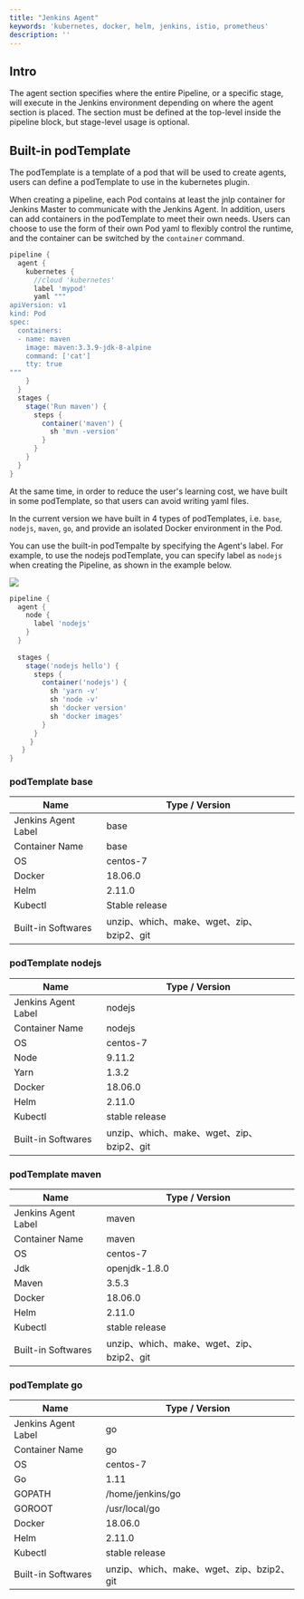 ```yaml
---
title: "Jenkins Agent" 
keywords: 'kubernetes, docker, helm, jenkins, istio, prometheus'
description: ''
---
```


## Intro

The agent section specifies where the entire Pipeline, or a specific stage, will execute in the Jenkins environment depending on where the agent section is placed. The section must be defined at the top-level inside the pipeline block, but stage-level usage is optional.

## Built-in podTemplate

The podTemplate is a template of a pod that will be used to create agents, users can define a podTemplate to use in the kubernetes plugin.

When creating a pipeline, each Pod contains at least the jnlp container for Jenkins Master to communicate with the Jenkins Agent. In addition, users can add containers in the podTemplate to meet their own needs. Users can choose to use the form of their own Pod yaml to flexibly control the runtime, and the container can be switched by the `container` command.

```groovy
pipeline {
  agent {
    kubernetes {
      //cloud 'kubernetes'
      label 'mypod'
      yaml """
apiVersion: v1
kind: Pod
spec:
  containers:
  - name: maven
    image: maven:3.3.9-jdk-8-alpine
    command: ['cat']
    tty: true
"""
    }
  }
  stages {
    stage('Run maven') {
      steps {
        container('maven') {
          sh 'mvn -version'
        }
      }
    }
  }
}
```

At the same time, in order to reduce the user's learning cost, we have built in some podTemplate, so that users can avoid writing yaml files.

In the current version we have built in 4 types of podTemplates, i.e. `base`, `nodejs`, `maven`, `go`, and provide an isolated Docker environment in the Pod.

You can use the built-in podTempalte by specifying the Agent's label. For example, to use the nodejs podTemplate, you can specify label as `nodejs` when creating the Pipeline, as shown in the example below.

![](https://pek3b.qingstor.com/kubesphere-docs/png/20190322222702.png)

```groovy
pipeline {
  agent {
    node {
      label 'nodejs'
    }
  }
  
  stages {
    stage('nodejs hello') {
      steps {
        container('nodejs') {
          sh 'yarn -v'
          sh 'node -v'
          sh 'docker version'
          sh 'docker images'
        }
      }
     }
   }
}
```



### podTemplate base

| Name | Type / Version |
| --- | --- |
|Jenkins Agent Label | base |
|Container Name | base |
| OS| centos-7 |
|Docker| 18.06.0|
|Helm | 2.11.0 |
|Kubectl| Stable release|
|Built-in Softwares | unzip、which、make、wget、zip、bzip2、git |


### podTemplate nodejs

| Name | Type / Version |
| --- | --- |
|Jenkins Agent Label | nodejs |
|Container Name | nodejs |
| OS| centos-7 |
|Node  | 9.11.2 |
|Yarn  | 1.3.2 |
| Docker | 18.06.0 |
| Helm | 2.11.0 |
|Kubectl | stable release|
|Built-in Softwares| unzip、which、make、wget、zip、bzip2、git|


### podTemplate maven

| Name | Type / Version |
| --- | --- |
| Jenkins Agent Label | maven |
| Container Name | maven |
| OS| centos-7 |
| Jdk | openjdk-1.8.0 |
| Maven | 3.5.3|
| Docker| 18.06.0 |
| Helm | 2.11.0 |
| Kubectl| stable release |
| Built-in Softwares | unzip、which、make、wget、zip、bzip2、git |


### podTemplate go

| Name | Type / Version |
| --- | --- |
| Jenkins Agent Label | go |
| Container Name | go |
| OS| centos-7 |
| Go |  1.11 |
| GOPATH | /home/jenkins/go |
| GOROOT | /usr/local/go |
| Docker | 18.06.0 |
| Helm | 2.11.0 |
| Kubectl | stable release |
| Built-in Softwares | unzip、which、make、wget、zip、bzip2、git |
